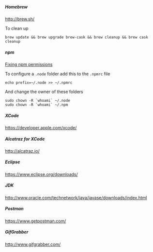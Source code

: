 ##### Homebrew

http://brew.sh/

To clean up

```
brew update && brew upgrade brew-cask && brew cleanup && brew cask cleanup
```

##### npm
[Fixing npm permissions](https://docs.npmjs.com/getting-started/fixing-npm-permissions)

To configure a `.node` folder add this to the `.npmrc` file

```
echo prefix=~/.node >> ~/.npmrc
```

And change the owner of these folders

```
sudo chown -R `whoami` ~/.node
sudo chown -R `whoami` ~/.npm
```

##### XCode
https://developer.apple.com/xcode/

##### Alcatraz for XCode
http://alcatraz.io/

##### Eclipse
https://www.eclipse.org/downloads/

##### JDK
http://www.oracle.com/technetwork/java/javase/downloads/index.html

##### Postman
https://www.getpostman.com/

##### GifGrabber
http://www.gifgrabber.com/
